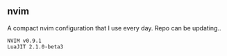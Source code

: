 ## nvim

A compact nvim configuration that I use every day. Repo can be updating..

```
NVIM v0.9.1
LuaJIT 2.1.0-beta3
```
